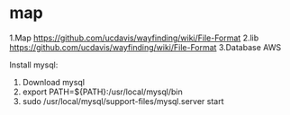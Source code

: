 # map

1.Map
https://github.com/ucdavis/wayfinding/wiki/File-Format
2.lib
https://github.com/ucdavis/wayfinding/wiki/File-Format
3.Database
AWS

Install mysql:
1. Download mysql
2. export PATH=${PATH}:/usr/local/mysql/bin
3. sudo /usr/local/mysql/support-files/mysql.server start 
